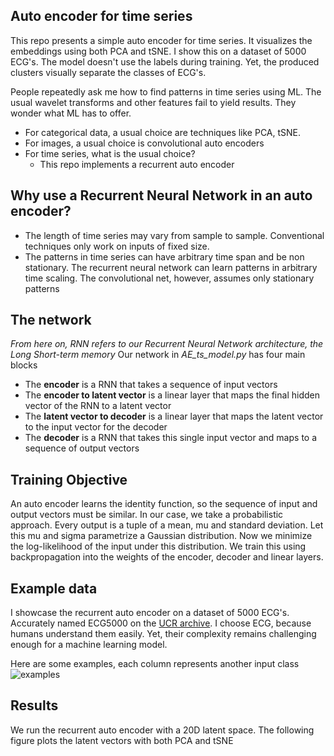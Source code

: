 ## Auto encoder for time series
This repo presents a simple auto encoder for time series. It visualizes the embeddings using both PCA and tSNE. I show this on a dataset of 5000 ECG's. The model doesn't use
the labels during training. Yet, the produced clusters visually separate the classes of ECG's.

People repeatedly ask me how to find patterns in time series using ML. The usual wavelet transforms and other features fail to yield results. They wonder
what ML has to offer. 

  * For categorical data, a usual choice are techniques like PCA, tSNE. 
  * For images, a usual choice is convolutional auto encoders
  * For time series, what is the usual choice?
    * This repo implements a recurrent auto encoder

## Why use a Recurrent Neural Network in an auto encoder?

  * The length of time series may vary from sample to sample. Conventional techniques only work on inputs of fixed size.
  * The patterns in time series can have arbitrary time span and be non stationary. The recurrent neural network can learn patterns in arbitrary time scaling.
The convolutional net, however, assumes only stationary patterns

## The network
_From here on, RNN refers to our Recurrent Neural Network architecture, the Long Short-term memory_
Our network in *AE_ts_model.py* has four main blocks

  * The **encoder** is a RNN that takes a sequence of input vectors
  * The **encoder to latent vector** is a linear layer that maps the final hidden vector of the RNN to a latent vector
  * The **latent vector to decoder** is a linear layer that maps the latent vector to the input vector for the decoder
  * The **decoder** is a RNN that takes this single input vector and maps to a sequence of output vectors

## Training Objective
An auto encoder learns the identity function, so the sequence of input and output vectors must be similar. In our case, we take a probabilistic approach.
Every output is a tuple of a mean, mu and standard deviation. Let this mu and sigma parametrize a Gaussian distribution. Now we minimize the log-likelihood
of the input under this distribution. We train this using backpropagation into the weights of the encoder, decoder and linear layers.

## Example data
I showcase the recurrent auto encoder on a dataset of 5000 ECG's. Accurately named ECG5000 on the [UCR archive](http://www.cs.ucr.edu/~eamonn/time_series_data/). I choose
ECG, because humans understand them easily. Yet, their complexity remains challenging enough for a machine learning model.

Here are some examples, each column represents another input class
![examples](https://github.com/RobRomijnders/AE_ts/blob/master/im/data_examples.png?raw=true)

## Results
We run the recurrent auto encoder with a 20D latent space. The following figure plots the latent vectors with both PCA and tSNE


